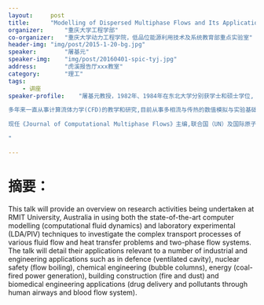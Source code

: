 ```yaml
---
layout:     post
title:      "Modelling of Dispersed Multiphase Flows and Its Applications"
organizer:   	"重庆大学工程学部"
co-organizer:	"重庆大学动力工程学院，低品位能源利用技术及系统教育部重点实验室"
header-img: "img/post/2015-1-20-bg.jpg"
speaker:		"屠基元"
speaker-img:	"img/post/20160401-spic-tyj.jpg"
address:        "虎溪报告厅xxx教室"
category:		"理工"
tags:
    - 讲座
speaker-profile:	"屠基元教授，1982年、1984年在东北大学分别获学士和硕士学位, 1984-1989年任复旦大学讲师,1992年获瑞典皇家理工学院博士学位,现任澳洲墨尔本皇家理工大学（RMIT）航空机械及制造工程学院副院长兼学术委员会主任，国家“千人计划”清华大学特聘教授。

多年来一直从事计算流体力学(CFD)的教学和研究,目前从事多相流与传热的数值模拟与实验基础研究，及多相流在航空、汽车、建筑、核能及生物医学工程的应用研究,已发表学术科研论文400多篇，新出专著8本, 由国际著名出版社（Elsevier 和Springer）出版发行,其中《多相流计算方法与应用》一书荣获英国化学工程师协会最佳出版物Brennel奖章。

现任《Journal of Computational Multiphase Flows》主编,联合国（UN）及国际原子能机构（IAEA）专家委员会成员、国际计算流体力学会议组织委员会常务委员。曾两度荣获墨尔本皇家理工大学优秀教学奖和杰出研究奖。并且在清华大学、国防科大、东北大学、重庆大学、中科院研究生院、南京航空航天大学等国内名校任教讲课,课后受到学生和教师的一致好评。

"

---
```

# 摘要：
This talk will provide an overview on research activities being undertaken at RMIT University, Australia in using both the state-of-the-art computer modelling (computational fluid dynamics) and laboratory experimental (LDA/PIV) techniques to investigate the complex transport processes of various fluid flow and heat transfer problems and two-phase flow systems. The talk will detail their applications relevant to a number of industrial and engineering applications such as in defence (ventilated cavity), nuclear safety (flow boiling), chemical engineering (bubble columns), energy (coal-fired power generation), building construction (fire and dust) and biomedical engineering applications (drug delivery and pollutants through human airways and blood flow system).
